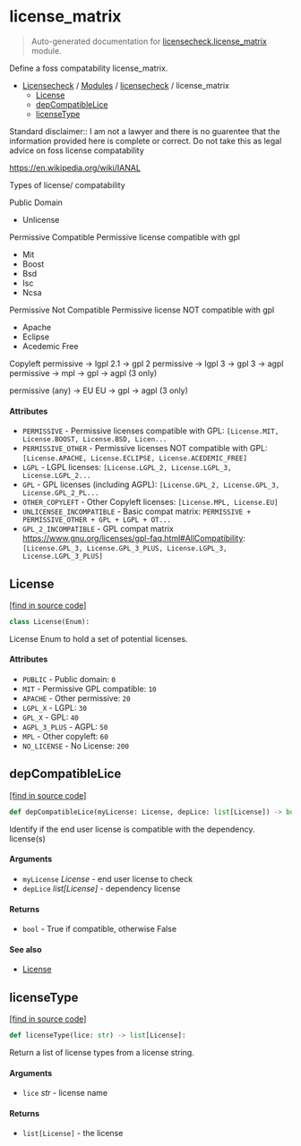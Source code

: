 # license_matrix

> Auto-generated documentation for [licensecheck.license_matrix](../../licensecheck/license_matrix.py) module.

Define a foss compatability license_matrix.

- [Licensecheck](../README.md#licensecheck-index) / [Modules](../README.md#licensecheck-modules) / [licensecheck](index.md#licensecheck) / license_matrix
    - [License](#license)
    - [depCompatibleLice](#depcompatiblelice)
    - [licenseType](#licensetype)

Standard disclaimer:: I am not a lawyer and there is no guarentee that the
information provided here is complete or correct. Do not take this as legal
advice on foss license compatability

https://en.wikipedia.org/wiki/IANAL

Types of license/ compatability

Public Domain
- Unlicense

Permissive Compatible
Permissive license compatible with gpl
- Mit
- Boost
- Bsd
- Isc
- Ncsa

Permissive Not Compatible
Permissive license NOT compatible with gpl
- Apache
- Eclipse
- Acedemic Free

Copyleft
permissive -> lgpl 2.1 -> gpl 2
permissive -> lgpl 3 -> gpl 3 -> agpl
permissive -> mpl -> gpl -> agpl (3 only)

permissive (any) -> EU
EU -> gpl -> agpl (3 only)

#### Attributes

- `PERMISSIVE` - Permissive licenses compatible with GPL: `[License.MIT, License.BOOST, License.BSD, Licen...`
- `PERMISSIVE_OTHER` - Permissive licenses NOT compatible with GPL: `[License.APACHE, License.ECLIPSE, License.ACEDEMIC_FREE]`
- `LGPL` - LGPL licenses: `[License.LGPL_2, License.LGPL_3, License.LGPL_2...`
- `GPL` - GPL licenses (including AGPL): `[License.GPL_2, License.GPL_3, License.GPL_2_PL...`
- `OTHER_COPYLEFT` - Other Copyleft licenses: `[License.MPL, License.EU]`
- `UNLICENSEE_INCOMPATIBLE` - Basic compat matrix: `PERMISSIVE + PERMISSIVE_OTHER + GPL + LGPL + OT...`
- `GPL_2_INCOMPATIBLE` - GPL compat matrix
  https://www.gnu.org/licenses/gpl-faq.html#AllCompatibility: `[License.GPL_3, License.GPL_3_PLUS, License.LGPL_3, License.LGPL_3_PLUS]`

## License

[[find in source code]](../../licensecheck/license_matrix.py#L43)

```python
class License(Enum):
```

License Enum to hold a set of potential licenses.

#### Attributes

- `PUBLIC` - Public domain: `0`
- `MIT` - Permissive GPL compatible: `10`
- `APACHE` - Other permissive: `20`
- `LGPL_X` - LGPL: `30`
- `GPL_X` - GPL: `40`
- `AGPL_3_PLUS` - AGPL: `50`
- `MPL` - Other copyleft: `60`
- `NO_LICENSE` - No License: `200`

## depCompatibleLice

[[find in source code]](../../licensecheck/license_matrix.py#L187)

```python
def depCompatibleLice(myLicense: License, depLice: list[License]) -> bool:
```

Identify if the end user license is compatible with the dependency.
license(s)

#### Arguments

- `myLicense` *License* - end user license to check
- `depLice` *list[License]* - dependency license

#### Returns

- `bool` - True if compatible, otherwise False

#### See also

- [License](#license)

## licenseType

[[find in source code]](../../licensecheck/license_matrix.py#L82)

```python
def licenseType(lice: str) -> list[License]:
```

Return a list of license types from a license string.

#### Arguments

- `lice` *str* - license name

#### Returns

- `list[License]` - the license
